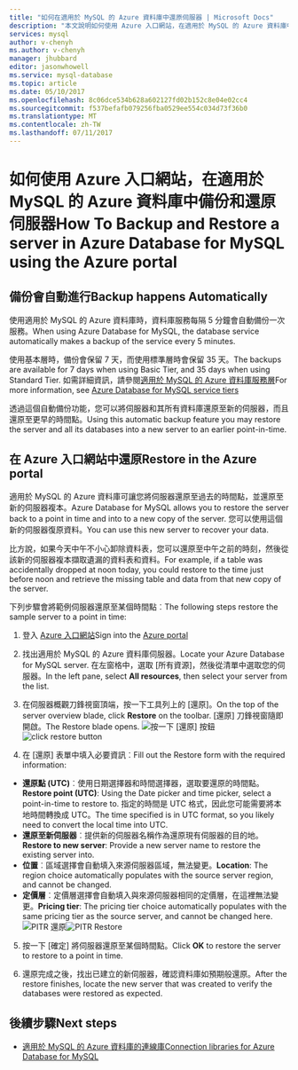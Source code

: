 ```yaml
---
title: "如何在適用於 MySQL 的 Azure 資料庫中還原伺服器 | Microsoft Docs"
description: "本文說明如何使用 Azure 入口網站，在適用於 MySQL 的 Azure 資料庫中還原伺服器。"
services: mysql
author: v-chenyh
ms.author: v-chenyh
manager: jhubbard
editor: jasonwhowell
ms.service: mysql-database
ms.topic: article
ms.date: 05/10/2017
ms.openlocfilehash: 8c06dce534b628a602127fd02b152c8e04e02cc4
ms.sourcegitcommit: f537befafb079256fba0529ee554c034d73f36b0
ms.translationtype: MT
ms.contentlocale: zh-TW
ms.lasthandoff: 07/11/2017
---
```

# <a name="how-to-backup-and-restore-a-server-in-azure-database-for-mysql-using-the-azure-portal"></a><span data-ttu-id="925ed-103">如何使用 Azure 入口網站，在適用於 MySQL 的 Azure 資料庫中備份和還原伺服器</span><span class="sxs-lookup"><span data-stu-id="925ed-103">How To Backup and Restore a server in Azure Database for MySQL using the Azure portal</span></span>

## <a name="backup-happens-automatically"></a><span data-ttu-id="925ed-104">備份會自動進行</span><span class="sxs-lookup"><span data-stu-id="925ed-104">Backup happens Automatically</span></span>
<span data-ttu-id="925ed-105">使用適用於 MySQL 的 Azure 資料庫時，資料庫服務每隔 5 分鐘會自動備份一次服務。</span><span class="sxs-lookup"><span data-stu-id="925ed-105">When using Azure Database for MySQL, the database service automatically makes a backup of the service every 5 minutes.</span></span> 

<span data-ttu-id="925ed-106">使用基本層時，備份會保留 7 天，而使用標準層時會保留 35 天。</span><span class="sxs-lookup"><span data-stu-id="925ed-106">The backups are available for 7 days when using Basic Tier, and 35 days when using Standard Tier.</span></span> <span data-ttu-id="925ed-107">如需詳細資訊，請參閱[適用於 MySQL 的 Azure 資料庫服務層](concepts-service-tiers.md)</span><span class="sxs-lookup"><span data-stu-id="925ed-107">For more information, see [Azure Database for MySQL service tiers](concepts-service-tiers.md)</span></span>

<span data-ttu-id="925ed-108">透過這個自動備份功能，您可以將伺服器和其所有資料庫還原至新的伺服器，而且還原至更早的時間點。</span><span class="sxs-lookup"><span data-stu-id="925ed-108">Using this automatic backup feature you may restore the server and all its databases into a new server to an earlier point-in-time.</span></span>

## <a name="restore-in-the-azure-portal"></a><span data-ttu-id="925ed-109">在 Azure 入口網站中還原</span><span class="sxs-lookup"><span data-stu-id="925ed-109">Restore in the Azure portal</span></span>
<span data-ttu-id="925ed-110">適用於 MySQL 的 Azure 資料庫可讓您將伺服器還原至過去的時間點，並還原至新的伺服器複本。</span><span class="sxs-lookup"><span data-stu-id="925ed-110">Azure Database for MySQL allows you to restore the server back to a point in time and into to a new copy of the server.</span></span> <span data-ttu-id="925ed-111">您可以使用這個新的伺服器復原資料。</span><span class="sxs-lookup"><span data-stu-id="925ed-111">You can use this new server to recover your data.</span></span> 

<span data-ttu-id="925ed-112">比方說，如果今天中午不小心卸除資料表，您可以還原至中午之前的時刻，然後從該新的伺服器複本擷取遺漏的資料表和資料。</span><span class="sxs-lookup"><span data-stu-id="925ed-112">For example, if a table was accidentally dropped at noon today, you could restore to the time just before noon and retrieve the missing table and data from that new copy of the server.</span></span>

<span data-ttu-id="925ed-113">下列步驟會將範例伺服器還原至某個時間點︰</span><span class="sxs-lookup"><span data-stu-id="925ed-113">The following steps restore the sample server to a point in time:</span></span>

1. <span data-ttu-id="925ed-114">登入 [Azure 入口網站](https://portal.azure.com/)</span><span class="sxs-lookup"><span data-stu-id="925ed-114">Sign into the [Azure portal](https://portal.azure.com/)</span></span>

2. <span data-ttu-id="925ed-115">找出適用於 MySQL 的 Azure 資料庫伺服器。</span><span class="sxs-lookup"><span data-stu-id="925ed-115">Locate your Azure Database for MySQL server.</span></span> <span data-ttu-id="925ed-116">在左窗格中，選取 [所有資源]，然後從清單中選取您的伺服器。</span><span class="sxs-lookup"><span data-stu-id="925ed-116">In the left pane, select **All resources**, then select your server from the list.</span></span>

3.  <span data-ttu-id="925ed-117">在伺服器概觀刀鋒視窗頂端，按一下工具列上的 [還原]。</span><span class="sxs-lookup"><span data-stu-id="925ed-117">On the top of the server overview blade, click **Restore** on the toolbar.</span></span> <span data-ttu-id="925ed-118">[還原] 刀鋒視窗隨即開啟。</span><span class="sxs-lookup"><span data-stu-id="925ed-118">The Restore blade opens.</span></span>
<span data-ttu-id="925ed-119">![按一下 [還原] 按鈕](./media/howto-restore-server-portal/click-restore-button.png)</span><span class="sxs-lookup"><span data-stu-id="925ed-119">![click restore button](./media/howto-restore-server-portal/click-restore-button.png)</span></span>

4. <span data-ttu-id="925ed-120">在 [還原] 表單中填入必要資訊︰</span><span class="sxs-lookup"><span data-stu-id="925ed-120">Fill out the Restore form with the required information:</span></span>

- <span data-ttu-id="925ed-121">**還原點 (UTC)**︰使用日期選擇器和時間選擇器，選取要還原的時間點。</span><span class="sxs-lookup"><span data-stu-id="925ed-121">**Restore point (UTC)**: Using the Date picker and time picker, select a point-in-time to restore to.</span></span> <span data-ttu-id="925ed-122">指定的時間是 UTC 格式，因此您可能需要將本地時間轉換成 UTC。</span><span class="sxs-lookup"><span data-stu-id="925ed-122">The time specified is in UTC format, so you likely need to convert the local time into UTC.</span></span>
- <span data-ttu-id="925ed-123">**還原至新伺服器**︰提供新的伺服器名稱作為還原現有伺服器的目的地。</span><span class="sxs-lookup"><span data-stu-id="925ed-123">**Restore to new server**: Provide a new server name to restore the existing server into.</span></span>
- <span data-ttu-id="925ed-124">**位置**︰區域選擇會自動填入來源伺服器區域，無法變更。</span><span class="sxs-lookup"><span data-stu-id="925ed-124">**Location**: The region choice automatically populates with the source server region, and cannot be changed.</span></span>
- <span data-ttu-id="925ed-125">**定價層**︰定價層選擇會自動填入與來源伺服器相同的定價層，在這裡無法變更。</span><span class="sxs-lookup"><span data-stu-id="925ed-125">**Pricing tier**: The pricing tier choice automatically populates with the same pricing tier as the source server, and cannot be changed here.</span></span> 
<span data-ttu-id="925ed-126">![PITR 還原](./media/howto-restore-server-portal/pitr-restore.png)</span><span class="sxs-lookup"><span data-stu-id="925ed-126">![PITR Restore](./media/howto-restore-server-portal/pitr-restore.png)</span></span>

5. <span data-ttu-id="925ed-127">按一下 [確定] 將伺服器還原至某個時間點。</span><span class="sxs-lookup"><span data-stu-id="925ed-127">Click **OK** to restore the server to restore to a point in time.</span></span> 

6. <span data-ttu-id="925ed-128">還原完成之後，找出已建立的新伺服器，確認資料庫如預期般還原。</span><span class="sxs-lookup"><span data-stu-id="925ed-128">After the restore finishes, locate the new server that was created to verify the databases were restored as expected.</span></span>

## <a name="next-steps"></a><span data-ttu-id="925ed-129">後續步驟</span><span class="sxs-lookup"><span data-stu-id="925ed-129">Next steps</span></span>
- [<span data-ttu-id="925ed-130">適用於 MySQL 的 Azure 資料庫的連線庫</span><span class="sxs-lookup"><span data-stu-id="925ed-130">Connection libraries for Azure Database for MySQL</span></span>](concepts-connection-libraries.md)
